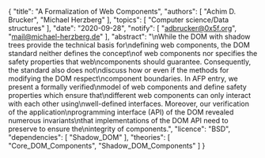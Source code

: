 {
    "title": "A Formalization of Web Components",
    "authors": [
        "Achim D. Brucker",
        "Michael Herzberg"
    ],
    "topics": [
        "Computer science/Data structures"
    ],
    "date": "2020-09-28",
    "notify": [
        "adbrucker@0x5f.org",
        "mail@michael-herzberg.de"
    ],
    "abstract": "\nWhile the DOM with shadow trees provide the technical basis for\ndefining web components, the DOM standard neither defines the concept\nof web components nor specifies the safety properties that web\ncomponents should guarantee. Consequently, the standard also does not\ndiscuss how or even if the methods for modifying the DOM respect\ncomponent boundaries.  In AFP entry, we present a formally verified\nmodel of web components and define safety properties which ensure that\ndifferent web components can only interact with each other using\nwell-defined interfaces. Moreover, our verification of the application\nprogramming interface (API) of the DOM revealed numerous invariants\nthat implementations of the DOM API need to preserve to ensure the\nintegrity of components.",
    "licence": "BSD",
    "dependencies": [
        "Shadow_DOM"
    ],
    "theories": [
        "Core_DOM_Components",
        "Shadow_DOM_Components"
    ]
}